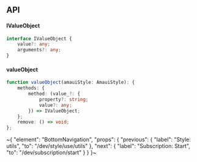 

## API

#### IValueObject

```ts
interface IValueObject {
    value?: any;
    arguments?: any;
}
```

#### valueObject

```ts
function valueObject(amauiStyle: AmauiStyle): {
    methods: {
        method: (value_?: {
            property?: string;
            value?: any;
        }) => IValueObject;
    };
    remove: () => void;
};
```


~{
  "element": "BottomNavigation",
  "props": {
    "previous": {
      "label": "Style: utils",
      "to": "/dev/style/use/utils"
    },
    "next": {
      "label": "Subscription: Start",
      "to": "/dev/subscription/start"
    }
  }
}~